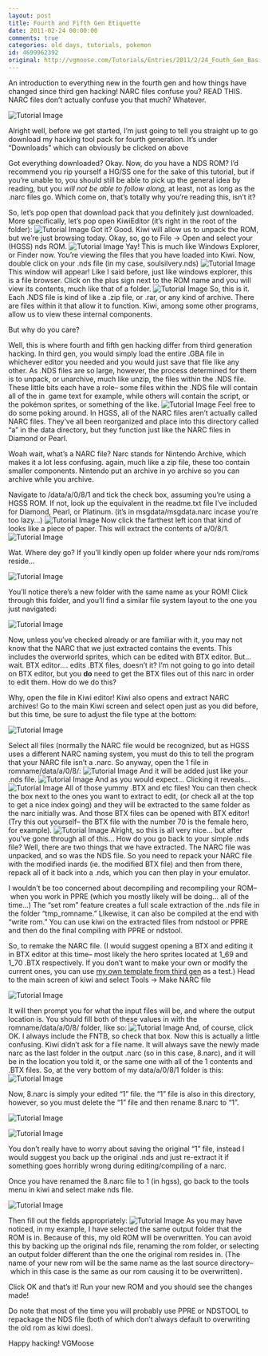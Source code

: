 ```yaml
---
layout: post
title: Fourth and Fifth Gen Etiquette
date: 2011-02-24 00:00:00
comments: true
categories: old days, tutorials, pokemon
id: 4699962392
original: http://vgmoose.com/Tutorials/Entries/2011/2/24_Fouth_Gen_Basics.html
---
```


An introduction to everything new in the fourth gen and how things have changed since third gen hacking! NARC files confuse you? READ THIS. NARC files don’t actually confuse you that much? Whatever.

![Tutorial Image](shapeImage_2.png)

Alright well, before we get started, I’m just going to tell you straight up to go download my hacking tool pack for fourth generation. It’s under “Downloads” which can obviously be clicked on above

Got everything downloaded? Okay. Now, do you have a NDS ROM? I’d recommend you rip yourself a HG/SS one for the sake of this tutorial, but if you’re unable to, you should still be able to pick up the general idea by reading, but you _will not be able to follow along,_ at least, not as long as the .narc files go. Which come on, that’s totally why you’re reading this, isn’t it?

So, let’s pop open that download pack that you definitely just downloaded. More specifically, let’s pop open KiwiEditor (it’s right in the root of the folder):
![Tutorial Image](droppedImage.png)
Got it? Good. Kiwi will allow us to unpack the ROM, but we’re just browsing today. Okay, so, go to File -&gt; Open and select your (HGSS) nds ROM.
![Tutorial Image](droppedImage_1.png)
Yay! This is much like Windows Explorer, or Finder now. You’re viewing the files that you have loaded into Kiwi. Now, double click on your .nds file (in my case, soulsilvery.nds)
![Tutorial Image](droppedImage_3.png)
This window will appear! Like I said before, just like windows explorer, this is a file browser. Click on the plus sign next to the ROM name and you will view its contents, much like that of a folder.
![Tutorial Image](droppedImage_4.png)
So, this is it. Each .NDS file is kind of like a .zip file, or .rar, or any kind of archive. There are files within it that allow it to function. Kiwi, among some other programs, allow us to view these internal components. 

But why do you care?

Well, this is where fourth and fifth gen hacking differ from third generation hacking. In third gen, you would simply load the entire .GBA file in whichever editor you needed and you would just save that file like any other. As .NDS files are so large, however, the process determined for them is to unpack, or unarchive, much like unzip, the files within the .NDS file. These little bits each have a role– some files within the .NDS file will contain all of the in&nbsp; game text for example, while others will contain the script, or the pokémon sprites, or something of the like. 
![Tutorial Image](droppedImage_5.png)
Feel free to do some poking around. In HGSS, all of the NARC files aren’t actually called NARC files. They’ve all been reorganized and place into this directory called “a” in the data directory, but they function just like the NARC files in Diamond or Pearl.

Woah wait, what’s a NARC file? Narc stands for Nintendo Archive, which makes it a lot less confusing. again, much like a zip file, these too contain smaller components. Nintendo put an archive in yo archive so you can archive while you archive.

Navigate to /data/a/0/8/1 and tick the check box, assuming you’re using a HGSS ROM. If not, look up the equivalent in the readme.txt file I’ve included for Diamond, Pearl, or Platinum. (it’s in msgdata/msgdata.narc incase you’re too lazy...)
![Tutorial Image](droppedImage_6.png)
Now click the farthest left icon that kind of looks like a piece of paper. This will extract the contents of a/0/8/1.
![Tutorial Image](droppedImage.jpg)

Wat. Where dey go? If you’ll kindly open up folder where your nds rom/roms reside...

![Tutorial Image](droppedImage_1.jpg)

You’ll notice there’s a new folder with the same name as your ROM! Click through this folder, and you’ll find a similar file system layout to the one you just navigated:

![Tutorial Image](droppedImage_2.jpg)

Now, unless you’ve checked already or are familiar with it, you may not know that the NARC that we just extracted contains the events. This includes the overworld sprites, which can be edited with BTX editor. But... wait. BTX editor.... edits .BTX files, doesn’t it? I’m not going to go into detail on BTX editor, but you **do** need to get the BTX files out of this narc in order to edit them. How do we do this?

Why, open the file in Kiwi editor! Kiwi also opens and extract NARC archives! Go to the main Kiwi screen and select open just as you did before, but this time, be sure to adjust the file type at the bottom:

![Tutorial Image](droppedImage_3.jpg)

Select all files (normally the NARC file would be recognized, but as HGSS uses a different NARC naming system, you must do this to tell the program that your NARC file isn’t a .narc. So anyway, open the 1 file in romname/data/a/0/8/:
![Tutorial Image](droppedImage_7.png)
And it will be added just like your .nds file.
![Tutorial Image](droppedImage_8.png)
And as you would expect... Clicking it reveals...
![Tutorial Image](droppedImage_9.png)
All of those yummy .BTX and etc files! You can then check the box next to the ones you want to extract to edit, (or check all at the top to get a nice index going) and they will be extracted to the same folder as the narc initially was. And those BTX files can be opened with BTX editor! (Try this out yourself– the BTX file with the number 70 is the female hero, for example).
![Tutorial Image](droppedImage_10.png)
Alright, so this is all very nice... but after you’ve gone through all of this... How do you go back to your simple .nds file? Well, there are two things that we have extracted. The NARC file was unpacked, and so was the NDS file. So you need to repack your NARC file with the modified inards (ie. the modified BTX file) and then from there, repack all of it back into a .nds, which you can then play in your emulator.

I wouldn’t be too concerned about decompiling and recompiling your ROM–&nbsp;when you work in PPRE (which you mostly likely will be doing... all of the time...) The “set rom” feature creates a full scale extraction of the .nds file in the folder “tmp_romname.” LIkewise, it can also be compiled at the end with “write rom.” You can use kiwi on the extracted files from ndstool or PPRE and then do the final compiling with PPRE or ndstool.

So, to remake the NARC file. (I would suggest opening a BTX and editing it in BTX editor at this time–&nbsp;most likely the hero sprites located at 1_69 and 1_70 .BTX respectively. If you don’t want to make your own or modify the current ones, you can use [my own template from third gen](EmeraldHero.png) as a test.) Head to the main screen of kiwi and select Tools -&gt; Make NARC file

![Tutorial Image](droppedImage_4.jpg)

It will then prompt you for what the input files will be, and where the output location is. You should fill both of these values in with the romname/data/a/0/8/ folder, like so:
![Tutorial Image](droppedImage_11.png)
And, of course, click OK. I always include the FNTB, so check that box. Now this is actually a little confusing. Kiwi didn’t ask for a file name. It will always save the newly made narc as the last folder in the output .narc (so in this case, 8.narc), and it will be in the location you told it, or the same one with all of the 1 contents and .BTX files. So, at the very bottom of my data/a/0/8/1 folder is this:
![Tutorial Image](droppedImage_5.jpg)

Now, 8.narc is simply your edited “1” file. the “1” file is also in this directory, however, so you must delete the “1” file and then rename 8.narc to “1”.

![Tutorial Image](droppedImage_6.jpg)

![Tutorial Image](droppedImage_7.jpg)

You don’t really have to worry about saving the original “1” file, instead I would suggest you back up the original .nds and just re-extract it if something goes horribly wrong during editing/compiling of a narc.

Once you have renamed the 8.narc file to 1 (in hgss), go back to the tools menu in kiwi and select make nds file.

![Tutorial Image](droppedImage_9.jpg)

Then fill out the fields appropriately:
![Tutorial Image](droppedImage_12.png)
As you may have noticed, in my example, I have selected the same output folder that the ROM is in. Because of this, my old ROM will be overwritten. You can avoid this by backing up the original nds file, renaming the rom folder, or selecting an output folder different than the one the original rom resides in. (The name of your new rom will be the same name as the last source directory–&nbsp;which in this case is the same as our rom causing it to be overwritten).

Click OK and that’s it! Run your new ROM and you should see the changes made!

Do note that most of the time you will probably use PPRE or NDSTOOL to repackage the NDS file (both of which don’t always default to overwriting the old rom as kiwi does).

Happy hacking!
VGMoose